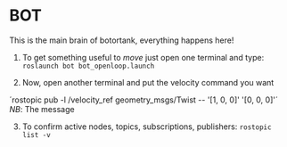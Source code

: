 BOT
===

This is the main brain of botortank, everything happens here!

1. To get something useful to _move_ just open one terminal and type:
`roslaunch bot bot_openloop.launch`

2. Now, open another terminal and put the velocity command you want

´rostopic pub -l /velocity_ref geometry_msgs/Twist -- '[1, 0, 0]' '[0, 0, 0]'´
_NB_: The message

3. To confirm active nodes, topics, subscriptions, publishers:
`rostopic list -v`
